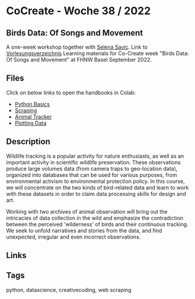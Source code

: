 # CoCreate - Woche 38 / 2022

## Birds Data: Of Songs and Movement

A one-week workshop together with [Selena Savic](https://www.fhnw.ch/de/personen/selena-savic). Link to [Vorlesungsverzeichnis](https://vorlesungsverzeichnis.hgk.fhnw.ch/#/)
Learning materials for Co-Create week "Birds Data: Of Songs and Movement" at FHNW Basel September 2022. 

## Files

Click on below links to open the handbooks in Colab:

- [Python Basics](https://colab.research.google.com/github/fleshgordo/cocreate22/blob/main/001_python_first_steps.ipynb)
- [Scraping](https://colab.research.google.com/github/fleshgordo/cocreate22/blob/main/002_scraping.ipynb)
- [Animal Tracker](https://github.com/fleshgordo/cocreate22/blob/main/003_animaltracker.ipynb)
- [Plotting Data](https://github.com/fleshgordo/cocreate22/blob/main/004_plotting.ipynb)

## Description

Wildlife tracking is a popular activity for nature enthusiasts, as well as an important activity in scientific wildlife preservation. These observations produce large volumes data (from camera traps to geo-location data), organized into databases that can be used for various purposes, from environmental activism to environmental protection policy. In this course, we will concentrate on the two kinds of bird-related data and learn to work with these datasets in order to claim data processing skills for design and art.

Working with two archives of animal observation will bring out the intricacies of data collection in the wild and emphasize the contradiction between the perceived 'wilderness' of birds and their continuous tracking. We seek to unfold narratives and stories from the data, and find unexpected, irregular and even incorrect observations.

## Links


## Tags
python, datascience, creativecoding, web scraping
